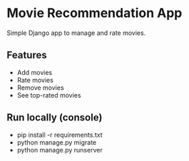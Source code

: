 # Movie Recommendation App
Simple Django app to manage and rate movies.

## Features
- Add movies
- Rate movies
- Remove movies
- See top-rated movies

## Run locally (console)
- pip install -r requirements.txt
- python manage.py migrate
- python manage.py runserver
